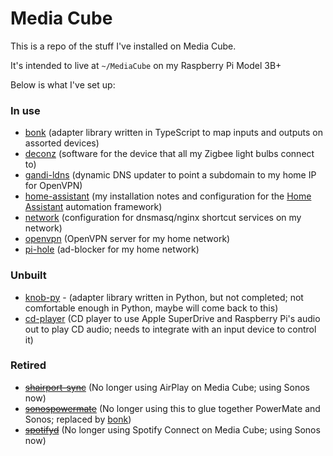 # Media Cube

This is a repo of the stuff I've installed on Media Cube.

It's intended to live at `~/MediaCube` on my Raspberry Pi Model 3B+

Below is what I've set up:

### In use

- [bonk](bonk/) (adapter library written in TypeScript to map inputs and outputs on assorted devices)
- [deconz](deconz/) (software for the device that all my Zigbee light bulbs connect to)
- [gandi-ldns](gandi-ldns/) (dynamic DNS updater to point a subdomain to my home IP for OpenVPN)
- [home-assistant](home-assistant/) (my installation notes and configuration for the [Home Assistant](https://www.home-assistant.io/) automation framework)
- [network](network/) (configuration for dnsmasq/nginx shortcut services on my network)
- [openvpn](openvpn/) (OpenVPN server for my home network)
- [pi-hole](pi-hole/) (ad-blocker for my home network)

### Unbuilt

- [knob-py](knob-py/) - (adapter library written in Python, but not completed; not comfortable enough in Python, maybe will come back to this)
- [cd-player](cd-player/) (CD player to use Apple SuperDrive and Raspberry Pi's audio out to play CD audio; needs to integrate with an input device to control it)

### Retired

- ~~[shairport-sync](shairport-sync)~~ (No longer using AirPlay on Media Cube; using Sonos now)
- ~~[sonospowermate](sonospowermate/)~~ (No longer using this to glue together PowerMate and Sonos; replaced by [bonk](bonk/))
- ~~[spotifyd](spotifyd/)~~ (No longer using Spotify Connect on Media Cube; using Sonos now)
